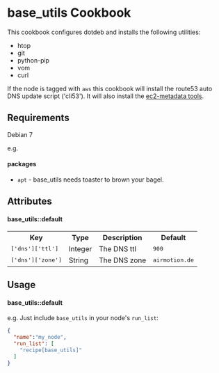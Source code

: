 base_utils Cookbook
===================

This cookbook configures dotdeb and installs the following utilities:

* htop
* git
* python-pip
* vom
* curl

If the node is tagged with `aws` this cookbook will install the route53 auto DNS update script ('cli53'). It will also install the [ec2-metadata tools](http://aws.amazon.com/code/1825).


Requirements
------------

Debian 7

e.g.
#### packages
- `apt` - base_utils needs toaster to brown your bagel.

Attributes
----------

#### base_utils::default
<table>
  <tr>
    <th>Key</th>
    <th>Type</th>
    <th>Description</th>
    <th>Default</th>
  </tr>
  <tr>
    <td><tt>['dns']['ttl']</tt></td>
    <td>Integer</td>
    <td>The DNS ttl</td>
    <td><tt>900</tt></td>
  </tr>
  <tr>
    <td><tt>['dns']['zone']</tt></td>
    <td>String</td>
    <td>The DNS zone</td>
    <td><tt>airmotion.de</tt></td>
  </tr>
</table>

Usage
-----
#### base_utils::default

e.g.
Just include `base_utils` in your node's `run_list`:

```json
{
  "name":"my_node",
  "run_list": [
    "recipe[base_utils]"
  ]
}
```

